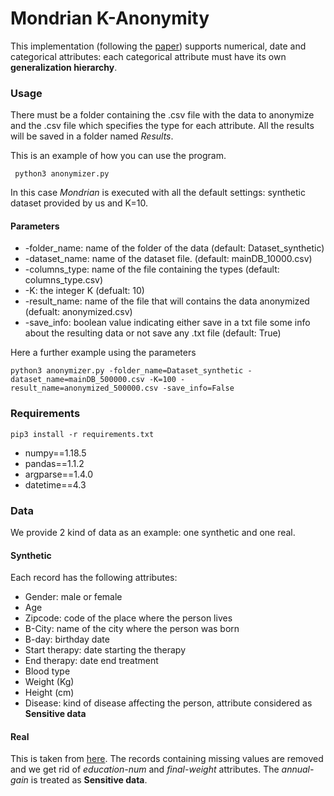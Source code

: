 # Mondrian K-Anonymity

This implementation (following the [paper](https://github.com/simocampi/MondrianMultidimentional_K-Anonymity/blob/master/36MondrianMultidimensionalK-Anonymit.pdf)) supports numerical, date and categorical attributes: each categorical attribute must have its own **generalization hierarchy**.

### Usage 

There must be a folder containing the .csv file with the data to anonymize and the .csv file which specifies the type for each attribute.
All the results will be saved in a folder named *Results*.

This is an example of how you can use the program.
```
 python3 anonymizer.py
```
In this case _Mondrian_ is executed with all the default settings: synthetic dataset provided by us and K=10.

#### Parameters

- -folder_name: name of the folder of the data (default: Dataset_synthetic)
- -dataset_name: name of the dataset file. (default: mainDB_10000.csv)
- -columns_type: name of the file containing the types (default: columns_type.csv)
- -K: the integer K (defualt: 10)
- -result_name: name of the file that will contains the data anonymized (defualt: anonymized.csv)
- -save_info: boolean value indicating either save in a txt file some info about the resulting data or not save any .txt file (default: True)

Here a further example using the parameters
```
python3 anonymizer.py -folder_name=Dataset_synthetic -dataset_name=mainDB_500000.csv -K=100 -result_name=anonymized_500000.csv -save_info=False
```

### Requirements
```
pip3 install -r requirements.txt
```

- numpy==1.18.5
- pandas==1.1.2
- argparse==1.4.0
- datetime==4.3

### Data
We provide 2 kind of data as an example: one synthetic and one real.

#### Synthetic
Each record has the following attributes:
- Gender: male or female
- Age
- Zipcode: code of the place where the person lives
- B-City: name of the city where the person was born
- B-day: birthday date
- Start therapy: date starting the therapy
- End therapy: date end treatment
- Blood type
- Weight (Kg)
- Height (cm)
- Disease: kind of disease affecting the person, attribute considered as **Sensitive data**

#### Real
This is taken from [here](https://archive.ics.uci.edu/ml/datasets/adult). The records containing missing values are removed and we get rid of *education-num* and *final-weight* attributes.
The *annual-gain* is treated as **Sensitive data**.
